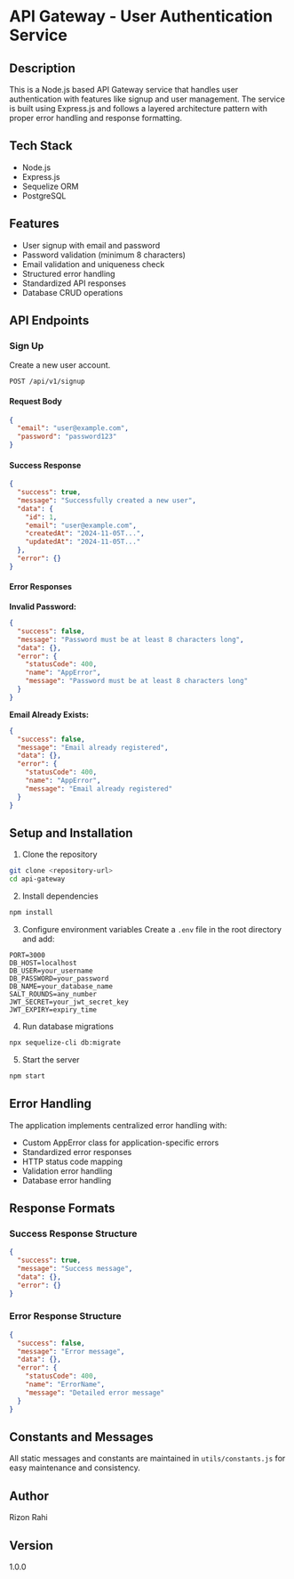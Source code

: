 # API Gateway - User Authentication Service

## Description

This is a Node.js based API Gateway service that handles user authentication with features like signup and user management. The service is built using Express.js and follows a layered architecture pattern with proper error handling and response formatting.

## Tech Stack

- Node.js
- Express.js
- Sequelize ORM
- PostgreSQL

## Features

- User signup with email and password
- Password validation (minimum 8 characters)
- Email validation and uniqueness check
- Structured error handling
- Standardized API responses
- Database CRUD operations

## API Endpoints

### Sign Up

Create a new user account.

```
POST /api/v1/signup
```

#### Request Body

```json
{
  "email": "user@example.com",
  "password": "password123"
}
```

#### Success Response

```json
{
  "success": true,
  "message": "Successfully created a new user",
  "data": {
    "id": 1,
    "email": "user@example.com",
    "createdAt": "2024-11-05T...",
    "updatedAt": "2024-11-05T..."
  },
  "error": {}
}
```

#### Error Responses

**Invalid Password:**

```json
{
  "success": false,
  "message": "Password must be at least 8 characters long",
  "data": {},
  "error": {
    "statusCode": 400,
    "name": "AppError",
    "message": "Password must be at least 8 characters long"
  }
}
```

**Email Already Exists:**

```json
{
  "success": false,
  "message": "Email already registered",
  "data": {},
  "error": {
    "statusCode": 400,
    "name": "AppError",
    "message": "Email already registered"
  }
}
```

## Setup and Installation

1. Clone the repository

```bash
git clone <repository-url>
cd api-gateway
```

2. Install dependencies

```bash
npm install
```

3. Configure environment variables
   Create a `.env` file in the root directory and add:

```env
PORT=3000
DB_HOST=localhost
DB_USER=your_username
DB_PASSWORD=your_password
DB_NAME=your_database_name
SALT_ROUNDS=any_number
JWT_SECRET=your_jwt_secret_key
JWT_EXPIRY=expiry_time
```

4. Run database migrations

```bash
npx sequelize-cli db:migrate
```

5. Start the server

```bash
npm start
```

## Error Handling

The application implements centralized error handling with:

- Custom AppError class for application-specific errors
- Standardized error responses
- HTTP status code mapping
- Validation error handling
- Database error handling

## Response Formats

### Success Response Structure

```json
{
  "success": true,
  "message": "Success message",
  "data": {},
  "error": {}
}
```

### Error Response Structure

```json
{
  "success": false,
  "message": "Error message",
  "data": {},
  "error": {
    "statusCode": 400,
    "name": "ErrorName",
    "message": "Detailed error message"
  }
}
```

## Constants and Messages

All static messages and constants are maintained in `utils/constants.js` for easy maintenance and consistency.

## Author

Rizon Rahi

## Version

1.0.0
